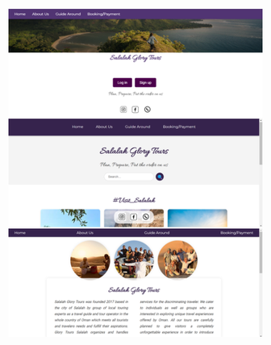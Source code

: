 ![Description of Image](https://github.com/SAID23S23988/Salalah-Glory-Tours-website/blob/main/Screenshot%20(101).png)
![Screenshot](https://github.com/SAID23S23988/Salalah-Glory-Tours-website/blob/main/Screenshot%20(105).png)
![Screenshot](https://github.com/SAID23S23988/Salalah-Glory-Tours-website/blob/main/Screenshot%20(110).png)
